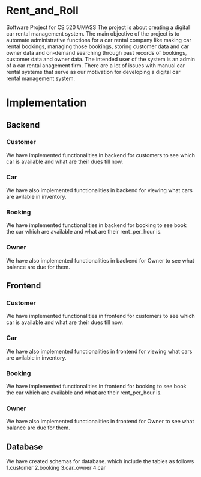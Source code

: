 # Rent_and_Roll
Software Project for CS 520 UMASS
The project is about creating a digital car rental management system. The main objective of the project is to automate administrative functions for a car rental company like making car rental bookings, managing those bookings, storing customer data and car owner data and on-demand searching through past records of bookings, customer data and owner data. The intended user of the system is an admin of a car rental  anagement firm. There are a lot of issues with manual car rental systems that serve as our motivation for developing a digital car rental management system.
# Implementation
## Backend
### Customer
We have implemented functionalities in backend for customers to see which car is available and what are their dues till now.
### Car
We have also implemented functionalities in backend for viewing what cars are avilable in inventory.
### Booking
We have implemented functionalities in backend for booking to see book the car which are available and what are their rent_per_hour is.
### Owner
We have also implemented functionalities in backend for Owner to see what balance are due for them.

## Frontend
### Customer
We have implemented functionalities in frontend for customers to see which car is available and what are their dues till now.
### Car
We have also implemented functionalities in frontend for viewing what cars are avilable in inventory.
### Booking
We have implemented functionalities in frontend for booking to see book the car which are available and what are their rent_per_hour is.
### Owner
We have also implemented functionalities in frontend for Owner to see what balance are due for them.
## Database
We have created schemas for database.
which include the tables as follows 1.customer 2.booking 3.car_owner 4.car






